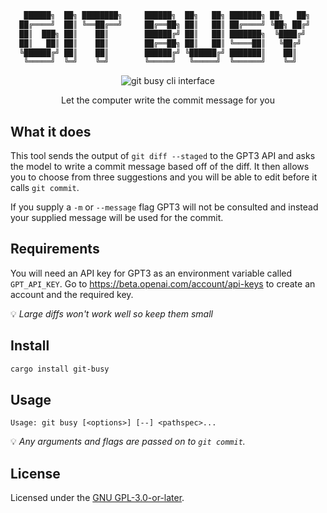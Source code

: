 ```sh
   ██████╗  ██╗ ████████╗     ██████╗  ██╗   ██╗ ███████╗ ██╗   ██╗
  ██╔════╝  ██║ ╚══██╔══╝     ██╔══██╗ ██║   ██║ ██╔════╝ ╚██╗ ██╔╝
  ██║  ███╗ ██║    ██║        ██████╔╝ ██║   ██║ ███████╗  ╚████╔╝
  ██║   ██║ ██║    ██║        ██╔══██╗ ██║   ██║ ╚════██║   ╚██╔╝
  ╚██████╔╝ ██║    ██║        ██████╔╝ ╚██████╔╝ ███████║    ██║
   ╚═════╝  ╚═╝    ╚═╝        ╚═════╝   ╚═════╝  ╚══════╝    ╚═╝
```

<p align="center"><img src="https://raw.githubusercontent.com/coderdan/goodcommit/main/assets/git-busy.png" alt="git busy cli interface"></p>
<p align="center">Let the computer write the commit message for you</p>

## What it does

This tool sends the output of `git diff --staged` to the GPT3 API and asks the model to write a commit message based off of the diff.
It then allows you to choose from three suggestions and you will be able to edit before it calls `git commit`.

If you supply a `-m` or `--message` flag GPT3 will not be consulted and instead your supplied message will be used for the commit.

## Requirements

You will need an API key for GPT3 as an environment variable called `GPT_API_KEY`.
Go to https://beta.openai.com/account/api-keys to create an account and the required key.

💡 _Large diffs won't work well so keep them small_

## Install

```sh
cargo install git-busy
```

## Usage

```
Usage: git busy [<options>] [--] <pathspec>...
```

💡 _Any arguments and flags are passed on to `git commit`._

## License
Licensed under the [GNU GPL-3.0-or-later](https://github.com/coderdan/goodcommit/blob/main/LICENSE).
